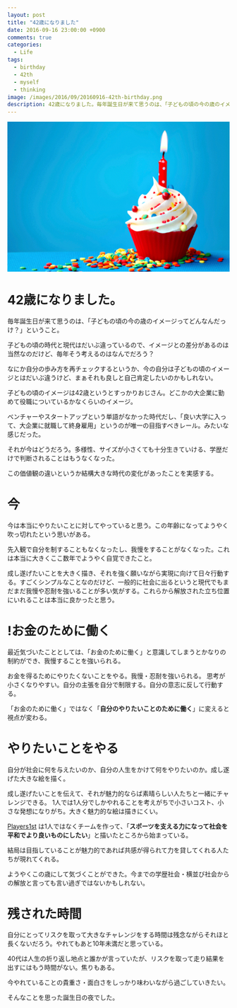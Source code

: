 ```yaml
---
layout: post
title: "42歳になりました"
date: 2016-09-16 23:00:00 +0900
comments: true
categories:
  - Life
tags:
  - birthday
  - 42th
  - myself
  - thinking
image: /images/2016/09/20160916-42th-birthday.png
description: 42歳になりました。毎年誕生日が来て思うのは、「子どもの頃の今の歳のイメージってどんなんだっけ？」ということ。
---
```

![Birthday](/images/2016/09/20160916-42th-birthday.png)

[Players1st]: https://players1.st/

# 42歳になりました。

毎年誕生日が来て思うのは、「子どもの頃の今の歳のイメージってどんなんだっけ？」ということ。

子どもの頃の時代と現代はだいぶ違っているので、イメージとの差分があるのは当然なのだけど、毎年そう考えるのはなんでだろう？

なにか自分の歩み方を再チェックするというか、今の自分は子どもの頃のイメージとはだいぶ違うけど、まぁそれも良しと自己肯定したいのかもしれない。

子どもの頃のイメージは42歳というとすっかりおじさん。どこかの大企業に勤めて役職についているかなくらいのイメージ。

<!-- more -->

ベンチャーやスタートアップという単語がなかった時代だし、「良い大学に入って、大企業に就職して終身雇用」というのが唯一の目指すべきレール。みたいな感じだった。

それが今はどうだろう。多様性、サイズが小さくても十分生きていける、学歴だけで判断されることはもうなくなった。

この価値観の違いというか結構大きな時代の変化があったことを実感する。

# 今

今は本当にやりたいことに対してやっていると思う。この年齢になってようやく吹っ切れたという思いがある。

先入観で自分を制することもなくなったし、我慢をすることがなくなった。これは本当に大きくここ数年でようやく自覚できたこと。

成し遂げたいことを大きく描き、それを強く願いながら実現に向けて日々行動する。すごくシンプルなことなのだけど、一般的に社会に出るというと現代でもまだまだ我慢や忍耐を強いることが多い気がする。これらから解放された立ち位置にいれることは本当に良かったと思う。

# !お金のために働く

最近気づいたこととしては、「お金のために働く」と意識してしまうとかなりの制約ができ、我慢することを強いられる。

お金を得るためにやりたくないことをやる。我慢・忍耐を強いられる。
思考が小さくなりやすい。自分の主張を自分で制限する。自分の意志に反して行動する。

「お金のために働く」ではなく「**自分のやりたいことのために働く**」に変えると視点が変わる。

# やりたいことをやる

自分が社会に何を与えたいのか、自分の人生をかけて何をやりたいのか。成し遂げた大きな絵を描く。

成し遂げたいことを伝えて、それが魅力的ならば素晴らしい人たちと一緒にチャレンジできる。
1人では1人分でしかやれることを考えがちで小さいコスト、小さな発想になりがち。大きく魅力的な絵は描きにくい。

[Players1st][] は1人ではなくチームを作って、「**スポーツを支える力になって社会を平和でより良いものにしたい**」と描いたところから始まっている。

結局は目指していることが魅力的であれば共感が得られて力を貸してくれる人たちが現れてくれる。

ようやくこの歳にして気づくことができた。今までの学歴社会・横並び社会からの解放と言っても言い過ぎではないかもしれない。


# 残された時間

自分にとってリスクを取って大きなチャレンジをする時間は残念ながらそれほと長くないだろう。やれてもあと10年未満だと思っている。

40代は人生の折り返し地点と誰かが言っていたが、リスクを取って走り結果を出すにはもう時間がない。焦りもある。

今やれていることの貴重さ・面白さをしっかり味わいながら過ごしていきたい。

そんなことを思った誕生日の夜でした。

